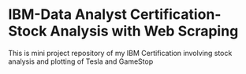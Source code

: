 # IBM-Data Analyst Certification-Stock Analysis with Web Scraping
This is mini project repository of my IBM Certification involving stock analysis and plotting of Tesla and GameStop
